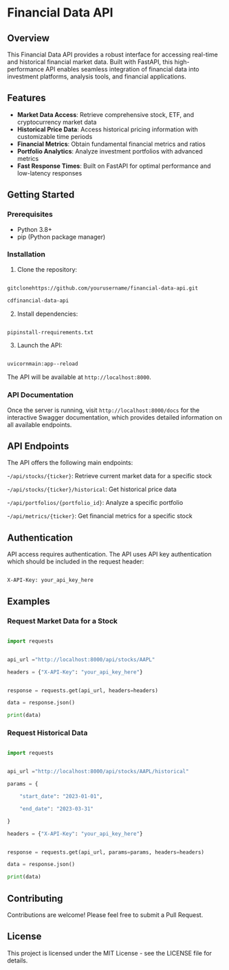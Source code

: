 
# Financial Data API

## Overview

This Financial Data API provides a robust interface for accessing real-time and historical financial market data. Built with FastAPI, this high-performance API enables seamless integration of financial data into investment platforms, analysis tools, and financial applications.

## Features

- **Market Data Access**: Retrieve comprehensive stock, ETF, and cryptocurrency market data
- **Historical Price Data**: Access historical pricing information with customizable time periods
- **Financial Metrics**: Obtain fundamental financial metrics and ratios
- **Portfolio Analytics**: Analyze investment portfolios with advanced metrics
- **Fast Response Times**: Built on FastAPI for optimal performance and low-latency responses

## Getting Started

### Prerequisites

- Python 3.8+
- pip (Python package manager)

### Installation

1. Clone the repository:

```bash

gitclonehttps://github.com/yourusername/financial-data-api.git

cdfinancial-data-api

```

2. Install dependencies:

```bash

pipinstall-rrequirements.txt

```

3. Launch the API:

```bash

uvicornmain:app--reload

```

The API will be available at `http://localhost:8000`.

### API Documentation

Once the server is running, visit `http://localhost:8000/docs` for the interactive Swagger documentation, which provides detailed information on all available endpoints.

## API Endpoints

The API offers the following main endpoints:

-`/api/stocks/{ticker}`: Retrieve current market data for a specific stock

-`/api/stocks/{ticker}/historical`: Get historical price data

-`/api/portfolios/{portfolio_id}`: Analyze a specific portfolio

-`/api/metrics/{ticker}`: Get financial metrics for a specific stock

## Authentication

API access requires authentication. The API uses API key authentication which should be included in the request header:

```

X-API-Key: your_api_key_here

```

## Examples

### Request Market Data for a Stock

```python

import requests


api_url ="http://localhost:8000/api/stocks/AAPL"

headers = {"X-API-Key": "your_api_key_here"}


response = requests.get(api_url, headers=headers)

data = response.json()

print(data)

```

### Request Historical Data

```python

import requests


api_url ="http://localhost:8000/api/stocks/AAPL/historical"

params = {

    "start_date": "2023-01-01",

    "end_date": "2023-03-31"

}

headers = {"X-API-Key": "your_api_key_here"}


response = requests.get(api_url, params=params, headers=headers)

data = response.json()

print(data)

```

## Contributing

Contributions are welcome! Please feel free to submit a Pull Request.

## License

This project is licensed under the MIT License - see the LICENSE file for details.
